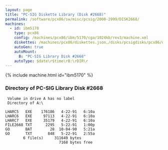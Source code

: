 ```yaml
---
layout: page
title: "PC-SIG Diskette Library (Disk #2668)"
permalink: /software/pcx86/sw/misc/pcsig/2000-2999/DISK2668/
machines:
  - id: ibm5170
    type: pcx86
    config: /machines/pcx86/ibm/5170/cga/1024kb/rev3/machine.xml
    diskettes: /machines/pcx86/diskettes.json,/disks/pcsigdisks/pcx86/diskettes.json
    autoGen: true
    autoMount:
      B: "PC-SIG Library Disk #2668"
    autoType: $date\r$time\rB:\rDIR\r
---
```


{% include machine.html id="ibm5170" %}

### Directory of PC-SIG Library Disk #2668

     Volume in drive A has no label
     Directory of A:\

    LHARC5   EXE    176186   4-22-91   6:10a
    LHARC6   EXE     97113   4-22-91   6:10a
    LHARC7   EXE     35179   4-22-91   6:10a
    FILE2668 TXT      2295   5-22-91   1:00p
    GO       BAT        28  10-04-90   5:21a
    GO       TXT       848   5-22-91   2:55a
            6 file(s)     311649 bytes
                            7168 bytes free
